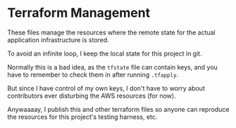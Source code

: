 # Terraform Management

These files manage the resources where the remote state for the actual application infrastructure is stored.

To avoid an infinite loop, I keep the local state for this project in git.

Normally this is a bad idea, as the `tfstate` file can contain keys, and you have to remember to check them in after running `.tfapply`.

But since I have control of my own keys, I don't have to worry about contributors ever disturbing the AWS resources (for now).

Anywaaaay, I publish this and other terraform files so anyone can reproduce the resources for this project's testing harness, etc.
